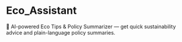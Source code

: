 # Eco_Assistant
🌿 AI-powered Eco Tips &amp; Policy Summarizer — get quick sustainability advice and plain-language policy summaries.

